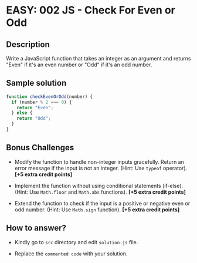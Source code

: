 # EASY: 002 JS - Check For Even or Odd

## Description

Write a JavaScript function that takes an integer as an argument and returns "Even" if it's an even number or "Odd" if it's an odd number.

## Sample solution

```javascript
function checkEvenOrOdd(number) {
  if (number % 2 === 0) {
    return "Even";
  } else {
    return "Odd";
  }
}
```

## Bonus Challenges

* Modify the function to handle non-integer inputs gracefully. Return an error message if the input is not an integer. (Hint: Use `typeof` operator). **[+5 extra credit points]**

* Implement the function without using conditional statements (if-else). (Hint: Use `Math.floor` and `Math.abs` functions). **[+5 extra credit points]**

* Extend the function to check if the input is a positive or negative even or odd number. (Hint: Use `Math.sign` function). **[+5 extra credit points]**

## How to answer?

* Kindly go to `src` directory and edit `solution.js` file.

* Replace the `commented code` with your solution.
